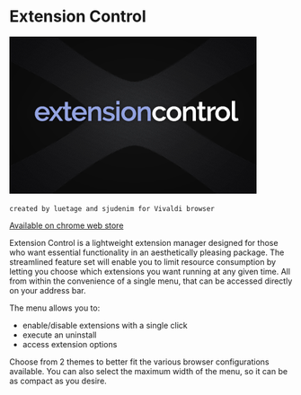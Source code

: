 # Extension Control
![ext_control](/tile.png)

`created by luetage and sjudenim for Vivaldi browser`

[Available on chrome web store](https://chrome.google.com/webstore/detail/extension-control/himccccaelhgphommckogopgpddngimf?hl=en-US)

Extension Control is a lightweight extension manager designed for those who want essential functionality in an aesthetically pleasing package. The streamlined feature set will enable you to limit resource consumption by letting you choose which extensions you want running at any given time. All from within the convenience of a single menu, that can be accessed directly on your address bar.

The menu allows you to:
* enable/disable extensions with a single click
* execute an uninstall
* access extension options

Choose from 2 themes to better fit the various browser configurations available. You can also select the maximum width of the menu, so it can be as compact as you desire.
